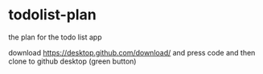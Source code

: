 # todolist-plan
the plan for the todo list app

download https://desktop.github.com/download/ and press code and then clone to github desktop (green button)
